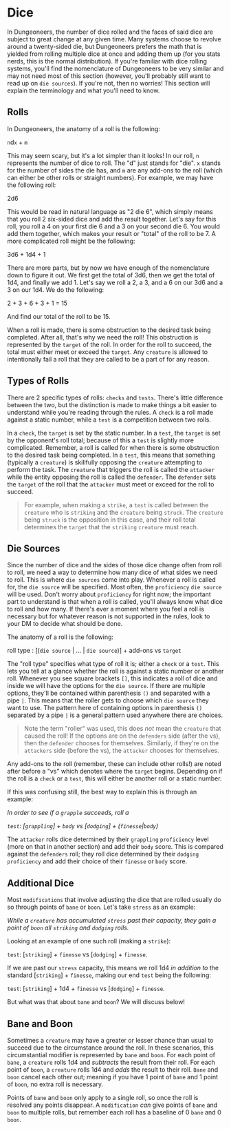 # Dice

In Dungeoneers, the number of dice rolled and the faces of said dice are subject to great change at any given time. Many systems choose to revolve around a twenty-sided die, but Dungeoneers prefers the math that is yielded from rolling multiple dice at once and adding them up (for you stats nerds, this is the normal distribution). If you're familiar with dice rolling systems, you'll find the nomenclature of Dungeoneers to be very similar and may not need most of this section (however, you'll probably still want to read up on `die sources`). If you're not, then no worries! This section will explain the terminology and what you'll need to know.

## Rolls

In Dungeoneers, the anatomy of a roll is the following:

`n`d`x` + `m`

This may seem scary, but it's a lot simpler than it looks! In our roll, `n` represents the number of dice to roll. The "d" just stands for "die". `x` stands for the number of sides the die has, and `m` are any add-ons to the roll (which can either be other rolls or straight numbers). For example, we may have the following roll:

2d6

This would be read in natural language as "2 die 6", which simply means that you roll 2 six-sided dice and add the result together. Let's say for this roll, you roll a 4 on your first die 6 and a 3 on your second die 6. You would add them together, which makes your result or "total" of the roll to be 7. A more complicated roll might be the following:

3d6 + 1d4 + 1

There are more parts, but by now we have enough of the nomenclature down to figure it out. We first get the total of 3d6, then we get the total of 1d4, and finally we add 1. Let's say we roll a 2, a 3, and a 6 on our 3d6 and a 3 on our 1d4. We do the following:

2 + 3 + 6 + 3 + 1 = 15

And find our total of the roll to be 15.

When a roll is made, there is some obstruction to the desired task being completed. After all, that's why we need the roll! This obstruction is represented by the `target` of the roll. In order for the roll to succeed, the total must either meet or exceed the `target`. Any `creature` is allowed to intentionally fail a roll that they are called to be a part of for any reason.

## Types of Rolls

There are 2 specific types of rolls: `checks` and `tests`. There's little difference between the two, but the distinction is made to make things a bit easier to understand while you're reading through the rules. A `check` is a roll made against a static number, while a `test` is a competition between two rolls.

In a `check`, the `target` is set by the static number. In a `test`, the `target` is set by the opponent's roll total; because of this a `test` is slightly more complicated. Remember, a roll is called for when there is some obstruction to the desired task being completed. In a `test`, this means that something (typically a `creature`) is skillfully opposing the `creature` attempting to perform the task. The `creature` that triggers the roll is called the `attacker` while the entity opposing the roll is called the `defender`. The `defender` sets the `target` of the roll that the `attacker` must meet or exceed for the roll to succeed.

> For example, when making a `strike`, a `test` is called between the `creature` who is `striking` and the `creature` being `struck`. The `creature` being `struck` is the opposition in this case, and their roll total determines the `target` that the `striking` `creature` must reach.

## Die Sources

Since the number of dice and the sides of those dice change often from roll to roll, we need a way to determine how many dice of what sides we need to roll. This is where `die sources` come into play. Whenever a roll is called for, the `die source` will be specified. Most often, the `proficiency` `die source` will be used. Don't worry about `proficiency` for right now; the important part to understand is that when a roll is called, you'll always know what dice to roll and how many. If there's ever a moment where you feel a roll is necessary but for whatever reason is not supported in the rules, look to your DM to decide what should be done.

The anatomy of a roll is the following:

roll type : [(`die source` | ... | `die source`)] + add-ons vs `target`

The "roll type" specifies what type of roll it is; either a `check` or a `test`. This lets you tell at a glance whether the roll is against a static number or another roll. Whenever you see square brackets `[]`, this indicates a roll of dice and inside we will have the options for the `die source`. If there are multiple options, they'll be contained within parenthesis `()` and separated with a pipe `|`. This means that the roller gets to choose which `die source` they want to use. The pattern here of containing options in parenthesis `()` separated by a pipe `|` is a general pattern used anywhere there are choices.

> Note the term "roller" was used, this does _not_ mean the `creature` that caused the roll! If the options are on the `defenders` side (after the vs), then the `defender` chooses for themselves. Similarly, if they're on the `attackers` side (before the vs), the `attacker` chooses for themselves.

Any add-ons to the roll (remember, these can include other rolls!) are noted after before a "vs" which denotes where the `target` begins. Depending on if the roll is a `check` or a `test`, this will either be another roll or a static number.

If this was confusing still, the best way to explain this is through an example:

_In order to see if a `grapple` succeeds, roll a_

_`test`: [`grappling`] + `body` vs [`dodging`] + (`finesse`|`body`)_

The `attacker` rolls dice determined by their `grappling` `proficiency` level (more on that in another section) and add their `body` score. This is compared against the `defenders` roll; they roll dice determined by their `dodging` `proficiency` and add their choice of their `finesse` or `body` score.

## Additional Dice

Most `modifications` that involve adjusting the dice that are rolled usually do so through points of `bane` or `boon`. Let's take `stress` as an example:

_While a `creature` has accumulated `stress` past their capacity, they gain a point of `boon` all `striking` and `dodging` rolls._

Looking at an example of one such roll (making a `strike`):

`test`: [`striking`] + `finesse` vs [`dodging`] + `finesse`.

If we are past our `stress` capacity, this means we roll 1d4 _in addition to_ the standard [`striking`] + `finesse`, making our end `test` being the following:

`test`: [`striking`] + 1d4 + `finesse` vs [`dodging`] + `finesse`.

But what was that about `bane` and `boon`? We will discuss below!

## Bane and Boon

Sometimes a `creature` may have a greater or lesser chance than usual to succeed due to the circumstance around the roll. In these scenarios, this circumstantial modifier is represented by `bane` and `boon`. For each point of `bane`, a `creature` rolls 1d4 and _subtracts_ the result from their roll. For each point of `boon`, a `creature` rolls 1d4 and _adds_ the result to their roll. `Bane` and `boon` cancel each other out; meaning if you have 1 point of `bane` and 1 point of `boon`, no extra roll is necessary.

Points of `bane` and `boon` only apply to a single roll, so once the roll is resolved any points disappear. A `modification` _can_ give points of `bane` and `boon` to multiple rolls, but remember each roll has a baseline of 0 `bane` and 0 `boon`.
